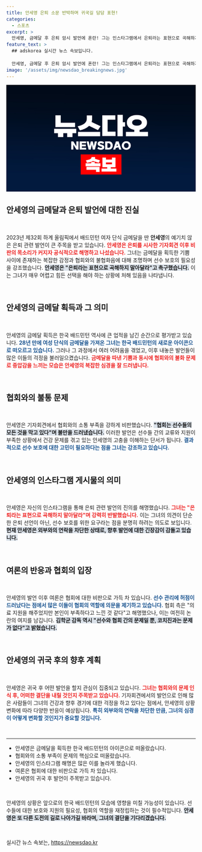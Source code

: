 ```yaml
---
title: 안세영 은퇴 소문 반박하며 귀국길 담담 표현!
categories:
  - 스포츠
excerpt: >
  안세영, 금메달 후 은퇴 암시 발언에 혼란! 그는 인스타그램에서 은퇴라는 표현으로 곡해하지 말라며 해명. 배드민턴협회와의 갈등, 선수 보호 문제 등 논란의 중심에 서 있다. 귀국 후 그의 입장은?
feature_text: >
  ## adskorea 실시간 뉴스 속보입니다.

  안세영, 금메달 후 은퇴 암시 발언에 혼란! 그는 인스타그램에서 은퇴라는 표현으로 곡해하지 말라며 해명. 배드민턴협회와의 갈등, 선수 보호 문제 등 논란의 중심에 서 있다. 귀국 후 그의 입장은?
image: '/assets/img/newsdao_breakingnews.jpg'
---
```


<p><img src="/assets/img/newsdao_breakingnews.jpg" alt="adskorea 속보" /></p>

<h2 data-ke-size="size26">안세영의 금메달과 은퇴 발언에 대한 진실</h2>

<p data-ke-size="size16">&nbsp;</p>

<p data-ke-size="size16">2023년 제32회 하계 올림픽에서 배드민턴 여자 단식 금메달을 딴 <b>안세영</b>의 예기치 않은 은퇴 관련 발언이 큰 주목을 받고 있습니다. <b><span style="color: #ee2323;">안세영은 은퇴를 시사한 기자회견 이후 비판의 목소리가 커지자 공식적으로 해명하고 나섰습니다.</span></b> 그녀는 금메달을 획득한 기쁨 사이에 존재하는 복잡한 감정과 협회와의 불협화음에 대해 조명하며 선수 보호의 필요성을 강조했습니다. <b><span style="background-color: #21538527;">안세영은 "은퇴라는 표현으로 곡해하지 말아달라"고 촉구했습니다.</span></b> 이는 그녀가 매우 어렵고 힘든 선택을 해야 하는 상황에 처해 있음을 나타냅니다.</p>

<p data-ke-size="size16">&nbsp;</p>

<h2 data-ke-size="size26">안세영의 금메달 획득과 그 의미</h2>

<p data-ke-size="size16">&nbsp;</p>

<p data-ke-size="size16">안세영의 금메달 획득은 한국 배드민턴 역사에 큰 업적을 남긴 순간으로 평가받고 있습니다. <b><span style="color: #1a5490;">28년 만에 여성 단식의 금메달을 가져온 그녀는 한국 배드민턴의 새로운 아이콘으로 떠오르고 있습니다.</span></b> 그러나 그 과정에서 여러 어려움을 겪었고, 이후 내놓은 발언들이 많은 이들의 걱정을 불러일으켰습니다. <b><span style="color: #ee2323;">금메달을 따낸 기쁨과 동시에 협회와의 불화 문제로 중압감을 느끼는 모습은 안세영의 복잡한 심경을 잘 드러냅니다.</span></b></p>

<p data-ke-size="size16">&nbsp;</p>

<h2 data-ke-size="size26">협회와의 불통 문제</h2>

<p data-ke-size="size16">&nbsp;</p>

<p data-ke-size="size16">안세영은 기자회견에서 협회와의 소통 부족을 강하게 비판했습니다. <b><span style="background-color: #21538527;">"협회는 선수들의 모든 것을 막고 있다"며 불만을 드러냈습니다.</span></b> 이러한 발언은 선수들 간의 교류와 지원이 부족한 상황에서 건강 문제를 겪고 있는 안세영의 고충을 이해하는 단서가 됩니다. <b><span style="color: #1a5490;">결과적으로 선수 보호에 대한 고민이 필요하다는 점을 그녀는 강조하고 있습니다.</span></b></p>

<p data-ke-size="size16">&nbsp;</p>

<h2 data-ke-size="size26">안세영의 인스타그램 게시물의 의미</h2>

<p data-ke-size="size16">&nbsp;</p>

<p data-ke-size="size16">안세영은 자신의 인스타그램을 통해 은퇴 관련 발언의 진의를 해명했습니다. <b><span style="color: #ee2323;">그녀는 "은퇴라는 표현으로 곡해하지 말아달라"며 강력히 반발했습니다.</span></b> 이는 그녀의 의견이 단순한 은퇴 선언이 아닌, 선수 보호를 위한 요구라는 점을 분명히 하려는 의도로 보입니다. <b><span style="background-color: #21538527;">현재 안세영은 외부와의 연락을 차단한 상태로, 향후 발언에 대한 긴장감이 감돌고 있습니다.</span></b></p>

<p data-ke-size="size16">&nbsp;</p>

<h2 data-ke-size="size26">여론의 반응과 협회의 입장</h2>

<p data-ke-size="size16">&nbsp;</p>

<p data-ke-size="size16">안세영의 발언 이후 여론은 협회에 대한 비판으로 가득 차 있습니다. <b><span style="color: #1a5490;">선수 관리에 허점이 드러났다는 점에서 많은 이들이 협회의 역할에 의문을 제기하고 있습니다.</span></b> 협회 측은 "의료 지원을 해주었지만 본인이 부족하다고 느낀 것 같다"고 해명했으나, 이는 여전히 논란의 여지를 남깁니다. <b><span style="background-color: #21538527;">김학균 감독 역시 "선수와 협회 간의 문제일 뿐, 코치진과는 문제가 없다"고 밝혔습니다.</span></b></p>

<p data-ke-size="size16">&nbsp;</p>

<h2 data-ke-size="size26">안세영의 귀국 후의 향후 계획</h2>

<p data-ke-size="size16">&nbsp;</p>

<p data-ke-size="size16">안세영은 귀국 후 어떤 발언을 할지 관심이 집중되고 있습니다. <b><span style="color: #ee2323;">그녀는 협회와의 문제 인식 후, 어떠한 결단을 내릴 것인지 주목받고 있습니다.</span></b> 기자회견에서의 발언으로 인해 많은 사람들이 그녀의 건강과 향후 경기에 대한 걱정을 하고 있다는 점에서, 안세영의 상황 변화에 따라 다양한 반응이 예상됩니다. <b><span style="color: #1a5490;">특히 외부와의 연락을 차단한 만큼, 그녀의 심경이 어떻게 변화할 것인지가 중요할 것입니다.</span></b></p>

<p data-ke-size="size16">&nbsp;</p>

<hr />

<ul>
<li>안세영은 금메달을 획득한 한국 배드민턴의 아이콘으로 떠올랐습니다.</li>
<li>협회와의 소통 부족이 문제의 핵심으로 떠올랐습니다.</li>
<li>안세영의 인스타그램 해명은 많은 이를 놀라게 했습니다.</li>
<li>여론은 협회에 대한 비판으로 가득 차 있습니다.</li>
<li>안세영의 귀국 후 발언이 주목받고 있습니다.</li>
</ul>

<p data-ke-size="size16">&nbsp;</p>

<p data-ke-size="size16">안세영의 상황은 앞으로의 한국 배드민턴의 모습에 영향을 미칠 가능성이 있습니다. 선수들에 대한 보호와 지원의 필요성, 협회의 역할을 재정립하는 것이 필수적입니다. <b><span style="background-color: #21538527;">안세영은 또 다른 도전의 길로 나아가길 바라며, 그녀의 결단을 기다리겠습니다.</span></b></p>

<p data-ke-size="size16">&nbsp;</p>
실시간 뉴스 속보는, <a href="https://newsdao.kr" rel="dofollow">https://newsdao.kr</a>



